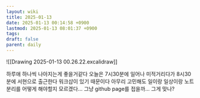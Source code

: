 ```yaml
---
layout: wiki
title: 2025-01-13
date: 2025-01-13 00:14:58 +0900
lastmod: 2025-01-13 08:01:37 +0900
tags: 
draft: false
parent: daily
---
```

![[Drawing 2025-01-13 00.26.22.excalidraw]]

하루애 하나씩 나아지는게 좋을거같다
오늘은 7시30분에 일어나 미적거리다가 8시30분에 서현으로 출근한다
워크샵이 있기 때문이다
아무리 고민해도 일이랑 일상이랑 노트분리를 어떻게 해야할지 모르겠다...
그냥 github page를 접을까... 그게 맞나?
